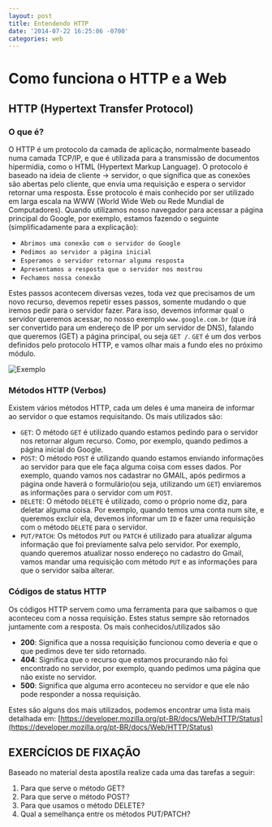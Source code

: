 ```yaml
---
layout: post
title: Entendendo HTTP
date: '2014-07-22 16:25:06 -0700'
categories: web
---
```


# Como funciona o HTTP e a Web

## HTTP \(Hypertext Transfer Protocol\)

### O que é?

O HTTP é um protocolo da camada de aplicação, normalmente baseado numa camada TCP/IP, e que é utilizada para a transmissão de documentos hipermidia, como o HTML \(Hypertext Markup Language\). O protocolo é baseado na ideia de cliente -&gt; servidor, o que significa que as conexões são abertas pelo cliente, que envia uma requisição e espera o servidor retornar uma resposta. Esse protocolo é mais conhecido por ser utilizado em larga escala na WWW \(World Wide Web ou Rede Mundial de Computadores\). Quando utilizamos nosso navegador para acessar a página principal do Google, por exemplo, estamos fazendo o seguinte \(simplificadamente para a explicação\):

* `Abrimos uma conexão com o servidor do Google`
* `Pedimos ao servidor a página inicial`
* `Esperamos o servidor retornar alguma resposta`
* `Apresentamos a resposta que o servidor nos mostrou`
* `Fechamos nossa conexão`

Estes passos acontecem diversas vezes, toda vez que precisamos de um novo recurso, devemos repetir esses passos, somente mudando o que iremos pedir para o servidor fazer. Para isso, devemos informar qual o servidor queremos acessar, no nosso exemplo `www.google.com.br` \(que irá ser convertido para um endereço de IP por um servidor de DNS\), falando que queremos \(GET\) a página principal, ou seja `GET /`. `GET` é um dos verbos definidos pelo protocolo HTTP, e vamos olhar mais a fundo eles no próximo módulo.

![Exemplo](https://betterexplained.com/wp-content/uploads/compression/HTTP_request.png)

### Métodos HTTP \(Verbos\)

Existem vários métodos HTTP, cada um deles é uma maneira de informar ao servidor o que estamos requisitando. Os mais utilizados são:

* `GET`: O método `GET` é utilizado quando estamos pedindo para o servidor nos retornar algum recurso. Como, por exemplo, quando pedimos a página inicial do Google.
* `POST`: O método `POST` é utilizando quando estamos enviando informações ao servidor para que ele faça alguma coisa com esses dados. Por exemplo, quando vamos nos cadastrar no GMAIL, após pedirmos a página onde haverá o formulário\(ou seja, utilizando um `GET`\) enviaremos as informações para o servidor com um `POST`.
* `DELETE`: O método `DELETE` é utilizado, como o próprio nome diz, para deletar alguma coisa. Por exemplo, quando temos uma conta num site, e queremos excluir ela, devemos informar um `ID` e fazer uma requisição com o método `DELETE` para o servidor.
* `PUT/PATCH`: Os métodos `PUT` ou `PATCH` é utilizado para atualizar alguma informação que foi previamente salva pelo servidor. Por exemplo, quando queremos atualizar nosso endereço no cadastro do Gmail, vamos mandar uma requisição com método `PUT` e as informações para que o servidor saiba alterar.

### Códigos de status HTTP

Os códigos HTTP servem como uma ferramenta para que saibamos o que aconteceu com a nossa requisição. Estes status sempre são retornados juntamente com a resposta. Os mais conhecidos/utilizados são

* **200**: Significa que a nossa requisição funcionou como deveria e que o que pedimos deve ter sido retornado.
* **404**: Significa que o recurso que estamos procurando não foi encontrado no servidor, por exemplo, quando pedimos uma página que não existe no servidor.
* **500**: Significa que alguma erro aconteceu no servidor e que ele não pode responder a nossa requisição. 

Estes são alguns dos mais utilizados, podemos encontrar uma lista mais detalhada em: [https://developer.mozilla.org/pt-BR/docs/Web/HTTP/Status](https://developer.mozilla.org/pt-BR/docs/Web/HTTP/Status)

## EXERCÍCIOS DE FIXAÇÃO

Baseado no material desta apostila realize cada uma das tarefas a seguir:

1. Para que serve o método GET?
2. Para que serve o método POST?
3. Para que usamos o método DELETE?
4. Qual a semelhança entre os métodos PUT/PATCH?

